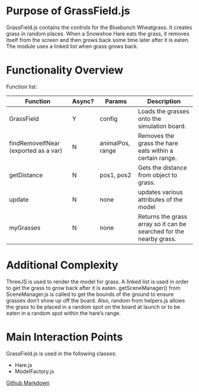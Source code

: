 # Purpose of GrassField.js

GrassField.js contains the controls for the Bluebunch Wheatgrass. It creates grass in random places. When a Snowshoe Hare eats the grass, it removes itself from the screen and then grows back some time later after it is eaten. The module uses a linked list when grass grows back. 

<!-- This is where you discuss why this file exists, how it works with the system, and what it is -->

# Functionality Overview

Function list:

| Function                             | Async? | Params           | Description                                                  |
| ------------------------------------ | ------ | ---------------- | ------------------------------------------------------------ |
| GrassField                           | Y      | config           | Loads the grasses onto the simulation board.                 |
| findRemoveIfNear (exported as a var) | N      | animalPos, range | Removes the grass the hare eats within a certain range.      |
| getDistance                          | N      | pos1, pos2       | Gets the distance from object to grass.                      |
| update                               | N      | none             | updates various attributes of the model                      |
| myGrasses                            | N      | none             | Returns the grass array so it can be searched for the nearby grass. |

<!-- Put in information about how the file or class works, if it has a complex flow, what it's doing over time in the simulation, etc -->

# Additional Complexity

ThreeJS is used to render the model for grass. A linked list is used in order to get the grass to grow back after it is eaten.  getSceneManager() from SceneManager.js is called to get the bounds of the ground to ensure grasses don’t show up off the board. Also, random from helpers.js allows the grass to be placed in a random spot on the board at launch or to be eaten in a random spot within the hare’s range.

<!-- Some files have additional behavior defined outside them that might need explaining, like how a tree gets thirsty -->

# Main Interaction Points

GrassField.js is used in the following classes:

- Hare.js
- ModelFactory.js

<!-- Focus on where this file / class is used, which will help isolate where to look if it breaks -->

[Github Markdown](https://github.com/adam-p/markdown-here/wiki/Markdown-Cheatsheet)